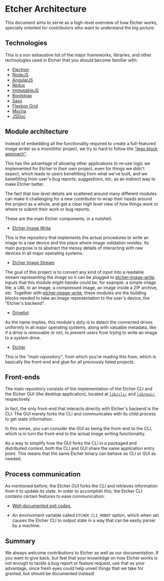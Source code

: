 Etcher Architecture
===================

This document aims to serve as a high-level overview of how Etcher works,
specially oriented for contributors who want to understand the big picture.

Technologies
------------

This is a non exhaustive list of the major frameworks, libraries, and other
technologies used in Etcher that you should become familiar with:

- [Electron][electron]
- [NodeJS][nodejs]
- [AngularJS][angularjs]
- [Redux][redux]
- [ImmutableJS][immutablejs]
- [Bootstrap][bootstrap]
- [Sass][sass]
- [Flexbox Grid][flexbox-grid]
- [Mocha][mocha]
- [JSDoc][jsdoc]

Module architecture
-------------------

Instead of embedding all the functionality required to create a full-featured
image writer as a monolithic project, we try to hard to follow the ["lego block
approach"][lego-blocks].

This has the advantage of allowing other applications to re-use logic we
implemented for Etcher in their own project, even for things we didn't expect,
which leads to users benefitting from what we've built, and we benefitting from
user's bug reports, suggestions, etc, as an indirect way to make Etcher better.

The fact that low-level details are scattered around many different modules can
make it challenging for a new contributor to wrap their heads around the
project as a whole, and get a clear high level view of how things work or where
to submit their work or bug reports.

These are the main Etcher components, in a nutshell:

- [Etcher Image Write][etcher-image-write]

This is the repository that implements the actual procedures to write an image
to a raw device and the place where image validation resides. Its main purpose
is to abstract the messy details of interacting with raw devices in all major
operating systems.

- [Etcher Image Stream](https://github.com/resin-io-modules/etcher-image-stream)

The goal of this project is to convert any kind of input into a readable stream
representing the image so it can be plugged to [etcher-image-write]. Inputs
that this module might handle could be, for example: a simple image file, a URL
to an image, a compressed image, an image inside a ZIP archive, etc. Together
with [etcher-image-write], these modules are the building blocks needed to take
an image representation to the user's device, the "Etcher's backend".

- [Drivelist](https://github.com/resin-io-modules/drivelist)

As the name implies, this module's duty is to detect the connected drives
uniformly in all major operating systems, along with valuable metadata, like if
a drive is removable or not, to prevent users from trying to write an image to
a system drive.

- [Etcher](https://github.com/resin-io/etcher)

This is the *"main repository"*, from which you're reading this from, which is
basically the front-end and glue for all previously listed projects.

Front-ends
----------

The main repository consists of the implementation of the Etcher CLI and the
Etcher GUI (the desktop application), located at [`lib/cli/`][cli-dir] and
[`lib/gui/`][gui-dir], respectively.

In fact, the only front-end that interacts directly with Etcher's backend is
the CLI. The GUI merely forks the CLI and communicates with its child process
to get state information.

In this sense, you can consider the GUI as being the front-end to the CLI,
which is in turn the front-end to the actual image writing functionality.

As a way to simplify how the GUI forks the CLI in a packaged and distributed
context, both the CLI and GUI share the same application entry point. This
means that the same Etcher binary can behave as CLI or GUI as needed.

## Process communication

As mentioned before, the Etcher GUI forks the CLI and retrieves information
from it to update its state. In order to accomplish this, the Etcher CLI
contains certain features to ease communication:

- [Well-documented exit codes.][exit-codes]

- An environment variable called `ETCHER_CLI_ROBOT` option, which when set
  causes the Etcher CLI to output state in a way that can be easily
  parser by a machine.

Summary
-------

We always welcome contributions to Etcher as well as our documentation. If you
want to give back, but feel that your knowledge on how Etcher works is not
enough to tackle a bug report or feature request, use that as your advantage,
since fresh eyes could help unveil things that we take for granted, but should
be documented instead!

[lego-blocks]: https://github.com/sindresorhus/ama/issues/10#issuecomment-117766328
[etcher-image-write]: https://github.com/resin-io-modules/etcher-image-write
[exit-codes]: https://github.com/resin-io/etcher/blob/master/lib/shared/exit-codes.js
[cli-dir]: https://github.com/resin-io/etcher/tree/master/lib/cli
[gui-dir]: https://github.com/resin-io/etcher/tree/master/lib/gui
[electron]: http://electron.atom.io
[nodejs]: https://nodejs.org
[angularjs]: https://angularjs.org
[redux]: http://redux.js.org
[immutablejs]: http://facebook.github.io/immutable-js/
[bootstrap]: http://getbootstrap.com
[sass]: http://sass-lang.com
[flexbox-grid]: http://flexboxgrid.com
[mocha]: http://mochajs.org
[jsdoc]: http://usejsdoc.org

